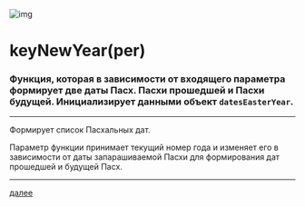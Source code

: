![img](https://1.bp.blogspot.com/-n0ZBjuWmwLQ/Xc6iV-a-leI/AAAAAAAAEpY/GfFLh4zb06QPfJqAXseQOBJD37of11VywCLcBGAsYHQ/s320/007.png "007")
# **keyNewYear(per)**

### Функция, которая в зависимости от входящего параметра формирует две даты Пасх. Пасхи прошедшей и Пасхи будущей. Инициализирует данными объект `datesEasterYear`.

---

Формирует список Пасхальных дат.

Параметр функции принимает текущий номер года и изменяет его в зависимости от даты запарашиваемой Пасхи для формирования дат прошедшей и будущей Пасх. 








---

[далее](008.md)
